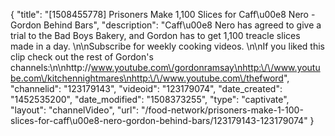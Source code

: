 {
    "title": "[1508455778] Prisoners Make 1,100 Slices for Caff\u00e8 Nero - Gordon Behind Bars",
    "description": "Caff\u00e8 Nero has agreed to give a trial to the Bad Boys Bakery, and Gordon has to get 1,100 treacle slices made in a day. \n\nSubscribe for weekly cooking videos. \n\nIf you liked this clip check out the rest of Gordon's channels:\n\nhttp:\/\/www.youtube.com\/gordonramsay\nhttp:\/\/www.youtube.com\/kitchennightmares\nhttp:\/\/www.youtube.com\/thefword",
    "channelid": "123179143",
    "videoid": "123179074",
    "date_created": "1452535200",
    "date_modified": "1508373255",
    "type": "captivate",
    "layout": "channelVideo",
    "url": "\/food-network\/prisoners-make-1-100-slices-for-caff\u00e8-nero-gordon-behind-bars\/123179143-123179074"
}